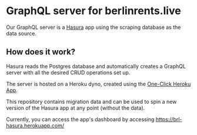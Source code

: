 # GraphQL server for berlinrents.live

Our GraphQL server is a [Hasura](https://hasura.io/) app using the scraping database as the data source.

## How does it work?

Hasura reads the Postgres database and automatically creates a GraphQL server with all the desired CRUD operations set up.

The server is hosted on a Heroku dyno, created using the [One-Click Heroku App](https://hasura.io/docs/1.0/graphql/manual/deployment/deployment-guides/heroku.html).

This repository contains migration data and can be used to spin a new version of the Hasura app at any point (without the data).

Currently, you can access the app's dashboard by accessing https://brl-hasura.herokuapp.com/
